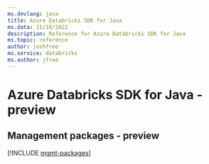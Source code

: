 ```yaml
---
ms.devlang: java
title: Azure Databricks SDK for Java
ms.data: 11/10/2022
description: Reference for Azure Databricks SDK for Java
ms.topic: reference
author: joshfree
ms.service: databricks
ms.author: jfree
---
```

# Azure Databricks SDK for Java - preview

## Management packages - preview
[!INCLUDE [mgmt-packages](databricks-mgmt-index.md)]